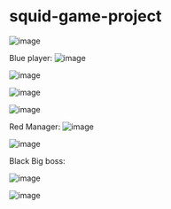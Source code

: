 # squid-game-project


![image](https://user-images.githubusercontent.com/66279141/156170860-a10d6ecb-65ec-486d-99eb-23d505dd59ef.png)

Blue player: 
![image](https://user-images.githubusercontent.com/66279141/156170930-ebb0cdd8-5087-45dd-ba2e-565e74a5bf9e.png)


![image](https://user-images.githubusercontent.com/66279141/156170957-f9fb98b4-9eb8-41f5-a717-4b8fed8766a5.png)


![image](https://user-images.githubusercontent.com/66279141/156170987-d29d1f10-c0b5-4e28-be10-42b9e6d5bae2.png)

![image](https://user-images.githubusercontent.com/66279141/156171051-a14a57a0-d872-4d4f-9307-1f286569d25e.png)

Red Manager:
![image](https://user-images.githubusercontent.com/66279141/156171173-f40f3696-8085-481e-8ca5-676f5daa12c5.png)

![image](https://user-images.githubusercontent.com/66279141/156171201-924894f6-37b9-4b6b-b1cc-d39e39c19111.png)

Black Big boss:

![image](https://user-images.githubusercontent.com/66279141/156171308-8f0866d8-1842-4ae8-b363-c1afa7bebba9.png)

![image](https://user-images.githubusercontent.com/66279141/156171356-dac54de3-1371-4bf3-a3c8-2fb2055aaed0.png)
